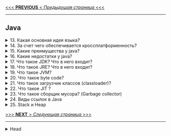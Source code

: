 [<<< **PREVIOUS** < _Предыдущая страница_ <<<](/ITM/ITM01_Core1/1_Core1_OOP.md)

---
## Java


<details>
        <summary>13. Какая основная идея языка?</summary>

Основная идея Java – **"Написано однажды – работает везде"**. Это означает, что код, написанный на Java, 
может выполняться **на любой платформе без изменений**, благодаря использованию виртуальной машины _(JVM)_.

```text
***** из методички *****
"«Написано однажды - работает везде».
Идея основывается в написании одного кода, который будет работать на любой платформе."
```
---
</details>



<details>
        <summary>14. За счет чего обеспечивается кроссплатформенность?</summary>

**Кроссплатформенность** Java обеспечивается благодаря `Java Virtual Machine` (_JVM_).

JVM является промежуточным слоем между операционной системой и программой на Java, 
что позволяет выполнять байт-код Java **на любой платформе**, где установлена _JVM_.  
Это устраняет необходимость перекомпиляции кода для разных операционных систем.

```text
***** из методички *****
"Кроссплатформенность была достигнута за счёт создания виртуальной машина Java. 

Java Virtual Machine или JVM - это программа, являющаяся прослойкой между операционной системой 
и Java программой. В среде виртуальной машины выполняются коды Java программ. 
Сама JVM реализована для разных ОС.
Что байт код для JVM может исполняться везде где установлена JVM.
Код не нужно перекомпилировать под каждую из платформ."
```
---
</details>



<details>
        <summary>15. Какие преимущества у java?</summary>

**Преимущества Java**:

> * **Объектно-ориентированное программирование** – объекты управляют данными и их взаимодействием, 
упрощая структуру программы.
> 
> * **Простой синтаксис** – Java легче для изучения, чем C++, что ускоряет процесс обучения.
> 
> * **Стандарт для корпоративных систем** – Java зарекомендовала себя как надежный инструмент 
для разработки корпоративных приложений.
> 
> * **Безопасность** – отсутствие указателей и наличие `Security Manager` для контроля доступа.
> 
> * **Кроссплатформенность** – код компилируется в `байт-код`, который работает на любой платформе 
с установленной _JVM_.
> 
> * **Распределенное программирование** – поддержка _RMI_ и других методов для работы 
    с распределенными вычислениями.
> * **Автоматическое управление памятью** – сборщик мусора управляет памятью 
без вмешательства разработчика.
> 
> * **Многопоточность** – возможность эффективного использования процессора 
через параллельное выполнение потоков.
> 
> * **Стабильность и сообщество** – сильная поддержка и активное сообщество разработчиков.
> 

```text
***** из методички *****
"Объектно-ориентированное программирование   
- структура данных становится объектом, которым можно управлять для создания отношений 
между различными объектами.

Язык высокого уровня с простым синтаксисом и плавной кривой обучения 
- синтаксис Java основан на C ++, поэтому Java похожа на C. Тем не менее, синтаксис Java проще, 
что позволяет новичкам быстрее учиться и эффективнее использовать код для достижения конкретных результатов.

Стандарт для корпоративных вычислительных систем
- корпоративные приложения — главное преимущество Java с 90-х годов, когда организации начали 
искать надежные инструменты программирования не на C.

Безопасность 
- благодарю отсутсвию указателей и Security Manager (политика безопасности, 
в которой можно указать правила доступа, позволяет запускать приложения Java в ""песочнице"").

Независимость от платформы 
- Можно создать Java-приложение на Windows, скомпилировать его в байт-код и запустить его 
на любой другой платформе, поддерживающей виртуальную машину Java (JVM). 
Таким образом, JVM служит уровнем абстракции между кодом и оборудованием.

Язык для распределенного программирования и комфортной удаленной совместной работы
- Специфическая для Java методология распределенных вычислений называется Remote Method Invocation (RMI). 
RMI позволяет использовать все преимущества Java: безопасность, независимость от платформы 
и объектно-ориентированное программирование для распределенных вычислений. 
Кроме того, Java также поддерживает программирование сокетов и методологию распределения CORBA 
для обмена объектами между программами, написанными на разных языках.

Автоматическое управление памятью
Разработчикам Java не нужно вручную писать код для управления памятью благодаря 
автоматическому управлению памятью (AMM).

Многопоточность
Поток — наименьшая единица обработки в программировании. Чтобы максимально эффективно использовать 
время процессора, Java позволяет запускать потоки одновременно, что называется многопоточностью.

Стабильность и сообщество
Сообщество разработчиков Java не имеет себе равных. Около 45% респондентов опроса StackOverflow 2018 
используют Java."
```
---
</details>



<details>
        <summary>16. Какие недостатки у java?</summary>

**Недостатки Java**:

>
> **Платное коммерческое использование** (с 2019 года) – лицензирование требует затрат 
для некоторых видов использования.
>
> **Низкая производительность** – из-за использования JVM и сборщика мусора, 
что может замедлить выполнение приложений.
>
> **Неудобные инструменты для GUI** – создание графических интерфейсов на чистой Java ограничено.
>
> **Многословность кода** – язык требует большего количества кода для выполнения операций 
по сравнению с более компактными языками.
> 

```text
***** из методички *****
"Платное коммерческое использование (с 2019)

Низкая производительность
из-за компиляции и абстракции с помощью виртуальной машины, а также приложение очистки памяти.

Не развитые инструменты по созданию GUI приложений на чистой java.

Многословный код
Java — это более легкая версия неприступного C ++, которая вынуждает программистов прописывать 
свои действия словами из английского языка. Это делает язык более понятным для неспециалистов, 
но менее компактным."
```
---
</details>



<details>
        <summary>17. Что такое JDK? Что в него входит?</summary>

**JDK (Java Development Kit)** – это набор инструментов для разработки приложений на языке Java. 
Включает в себя:

>
> **JRE** (Java Runtime Environment) – среда выполнения Java.
>
> **Компилятор** (javac) – для компиляции исходного кода Java.
>
> **Стандартные библиотеки классов** – набор готовых классов для работы с основными функциями.
>
> **Примеры и документация** – образцы кода и справочные материалы для разработчиков.
>
> **Утилиты** – различные инструменты для разработки и отладки приложений.

```text
***** из методички *****
"JDK (Java Development Kit) - включает JRE и набор инструментов разработчика приложений на языке Java:
- компилятор Java (javac)
- стандартные библиотеки классов java
- примеры
- документацию
- различные утилиты"
```
---
</details>



<details>
        <summary>18. Что такое JRE? Что в него входит?</summary>

**JRE (Java Runtime Environment)** – это минимальная среда для запуска Java-приложений. Включает:

>
> **JVM** (Java Virtual Machine) – виртуальная машина для выполнения байт-кода Java.
>
> **ClassLoader** – компонент для загрузки классов в память.
>
> **Стандартные библиотеки и классы Java** – набор готовых классов для выполнения различных задач.
> 

```text
***** из методички *****
JRE (java Runtime Environment) - минимально-необходимая реализация виртуальной машины для исполнения 
Java-приложений. Состоит из JVM, ClassLoader и стандартного набора библиотек и классов Java
```
---
</details>



<details>
        <summary>19. Что такое JVM?</summary>

**JVM (Java Virtual Machine)** – виртуальная машина, которая выполняет байт-код Java, 
преобразованный JIT-компилятором.

Основные функции:

> * Интерпретация и выполнение байт-кода.
> 
> * Управление памятью _(включая сборку мусора)_.
> 
> * Обеспечение кроссплатформенности Java.

Языки `Scala`, `Kotlin`, `Groovy` так-же юзают **_JVM_**

Одна из популярных _реализаций_ JVM – **HotSpot**.

```text
***** из методички *****
JVM (Java Virtual Machine) - виртуальная машина Java исполняет байт-код Java, предварительно созданный 
из кода JIT компилятором, с помощью встроенного интерпретатора байт-кода.
HotSpot представляет собой реализацию концепции JVM.
```
---
</details>



<details>
        <summary>20. Что такое byte code?</summary>

**Байт-код Java** – это промежуточный набор инструкций, скомпилированный из исходного кода Java, 
который выполняется **JVM**. 

Он делает Java кроссплатформенной, так как может исполняться 
на любой системе с установленной виртуальной машиной.

```text
***** из методички *****
Байт-код Java — набор инструкций, скомпилированный компилятором, исполняемый JVM. 
```
---
</details>



<details>
        <summary>21. Что такое загрузчик классов (classloader)?</summary>

**ClassLoader** _(загрузчик классов)_ – компонент **JVM**, 
загружающий скомпилированный **байт-код** Java-классов в память.

**Основные загрузчики:**

> * **Bootstrap ClassLoader** – загружает базовые классы JDK.
> 
> * **AppClassLoader** – загружает классы приложения из **CLASSPATH**.
> 
> * **Extension ClassLoader** _(до Java 9)_ – загружал классы расширений.
> 

**Этапы работы:**

> 1. **Загрузка** – поиск и импорт байт-кода.
> 2. **Связывание**:
> > * **Проверка** – проверка корректности кода.
> > * **Подготовка** – выделение памяти и инициализация значениями по умолчанию.
> > * **Разрешение** – преобразование символических ссылок в реальные.
> 3. **Инициализация** – выполнение кода для установки окончательных значений переменных.

ClassLoader использует **иерархическую модель** – каждый загрузчик передает загрузку родительскому, 
если не может обработать её сам.

---
Более подробно см. [_вопрос 56:_ "_классы-загрузчики и _динамическая загрузка классов."](4_Core1_OOP_v_Java.md#вопрос-по-архитектуре-jvm-загрузчики)

[![Блок-схема: три встроенных загрузчика классов](/ITM/ITM01_Core1/imgs/2025-03-05_10-43-42.png)](https://nuancesprog.ru/p/15245/)    
[**Ссылка** на источник](https://nuancesprog.ru/p/15245/)   //   [**Скрин** всей страницы источника](/ITM/ITM01_Core1/files/Архитектура%20виртуальной%20машины%20Java_.html)   
[![Описание: три встроенных загрузчика классов](/ITM/ITM01_Core1/imgs/2025-03-05_11-24-03.png)](https://nuancesprog.ru/p/15245/)   
---

```text
***** из методички *****
Используется для передачи в JVM скомпилированного байт-кода, хранится в файлах с расширением .class

При запуске JVM, используются три загрузчика классов:
- Bootstrap ClassLoader - базовый загрузчик
- загружает платформенные классы JDK из архива rt.jar

- AppClassLoader - системный загрузчик
- загружает классы приложения, определенные в CLASSPATH 

- Extension ClassLoader - загрузчик расширений после В Java9 выпилили
- загружает классы расширений, которые по умолчанию находятся в каталоге jre/lib/ext.

ClassLoader выполняет три основных действия в строгом порядке:
•        Загрузка: находит и импортирует двоичные данные для типа.
•        Связывание: выполняет проверку, подготовку и (необязательно) разрешение.
 -        Проверка: обеспечивает правильность импортируемого типа.
 -        Подготовка: выделяет память для переменных класса и инициализация памяти значениями по умолчанию.
 -        Разрешение: преобразует символические ссылки из типа в прямые ссылки.
•        Инициализация: вызывает код Java, который инициализирует переменные класса 
их правильными начальными значениями.

Каждый загрузчик хранит указатель на родительский, чтобы суметь передать загрузку 
если сам будет не в состоянии этого сделать.
```
---
</details>



<details>
        <summary>22. Что такое JIT ?</summary>

**JIT** _(Just-In-Time Compiler)_ – компилятор, который **во время выполнения** программы 
переводит байт-код Java в **машинный код**, ускоряя выполнение.

**Основные функции JIT:**

> * **Повышает производительность** за счёт компиляции часто используемых частей кода.
> 
> * **Оптимизирует код** в реальном времени (инлайн-функции, устранение избыточных вычислений и др.).
> 
> * **Сочетает интерпретацию и компиляцию** для баланса между скоростью и эффективностью.
> 

JIT – ключевой механизм, делающий Java-приложения быстрее без потери кроссплатформенности.

```text
***** из методички *****
JIT (Just-in-time compilation) - компиляция на лету или динамическая компиляция - технология 
увеличения производительности программных систем, использующих байт-код, путем компиляции байт-кода 
в машинный код во время работы программы.

В основном отвечает за оптимизацию производительности приложений во время выполнения.
https://javahelp.online/osnovy/voprosy-otvety-sobesedovanie-java (Q13)
```
---
</details>



<details>
        <summary>23. Что такое сборщик мусора? (Garbage collector)</summary>

## 🔹 Что такое сборщик мусора (Garbage Collector, GC) в Java?

**Сборщик мусора** – это механизм управления памятью, 
который **автоматически** освобождает память от **ненужных объектов**.

### ✅ Как работает GC?
- **Определяет неиспользуемые объекты** (_те, на которые нет ссылок_).
- **Удаляет их из памяти**, освобождая место.

---

## 🔹 Как GC определяет "мусор"?

### 📌 Два подхода:

1️⃣ **Учет ссылок (_Reference Counting_)**
- У каждого объекта есть счетчик ссылок.
- Когда на объект **нет ссылок**, его можно **удалить**.
- ❌ **Минус**: не решает проблему **циклических ссылок** (_утечка памяти_).

2️⃣ **Трассировка (_Tracing GC, используется в HotSpot JVM_)**
- **GC** ищет "**живые**" объекты, начиная от **GC Roots**.
- Всё, до чего **невозможно добраться**, считается **мусором**.

**GC Roots** – это корневые объекты, от которых начинается поиск:   
✔ Объекты в **статических полях**.   
✔ Объекты в **стеках потоков**.   
✔ Объекты из **JNI (_native-кода_)**.   

---

## 🔹 Основные виды сборки мусора

### 🔹 **Minor GC (_малый_)** – чистит только молодое поколение (`Young Gen`).
- ✅ Работает часто, но быстро.
- ✅ Перемещает **живые** объекты в `Survivor` или `Old Gen`.

### 🔹 **Major GC (_старый_)** – чистит **старое поколение** (`Old Gen`).
- ⏳ Работает реже, но дольше.
- ✔ Компактизация памяти (уплотнение объектов).

### 🔹 **Full GC (_полный_)** – чистит **всю кучу** (`Young` + `Old`).
- ⏳ Самая **тяжелая** операция, останавливает приложение (`Stop-the-World`).
- ✔ Вызывается при нехватке памяти.

---

## 🔹 Структура памяти (Heap Generations)

1️⃣ **Young Generation (_Молодое поколение_)** – содержит **новые** объекты.   
- `Eden Space` – все новые объекты создаются здесь.
- `Survivor Spaces (S0, S1)` – выжившие объекты из `Eden`.

2️⃣ **Old Generation (_Старое поколение_)** – долгоживущие объекты.

3️⃣ **Metaspace (_с Java 8_)** – хранит **метаданные классов**.   
(В Java 6-7 использовался **PermGen**, но он удален в `Java 8`).

---

## 🔹 Виды сборщиков мусора в Java

| GC                           | Особенности                                            | Подходит для                           |
|------------------------------|-------------------------------------------------------|----------------------------------------|
| **Serial GC**                 | Однопоточный, Stop-the-World                          | Маленькие приложения                   |
| **Parallel GC**               | Использует несколько потоков                          | Большие приложения без строгих ограничений по задержкам |
| **CMS (Concurrent Mark-Sweep)**| Работает параллельно с программой, снижая задержки    | Приложения с низкими задержками        |
| **G1 GC (Garbage-First)**     | Оптимизирован для больших серверных приложений, заменяет CMS | Высоконагруженные системы             |

### Эволюция GC:
- **Serial** _(Java 1.3)_ → **Parallel** _(Java 1.4)_ → **CMS** _(Java 1.4.1)_ → **G1** _(Java 7)_

---

### ✅ Итоги

- ✔ **GC автоматически управляет памятью**, удаляя неиспользуемые объекты.
- ✔ Основные виды GC: **Minor** (молодые объекты), **Major** (старые), **Full** (вся куча).
- ✔ Современный GC – **G1**, он балансирует производительность и задержки.
- ✔ В **Java 8+** **Metaspace** заменил **PermGen**, улучшив работу с классами. 🚀

---

---

---

## Предыдущий вариант ответа на данный вопрос

**Сборщик мусора** _(Garbage Collector, **GC**)_ – автоматический механизм 
управления памятью в Java, который:

1. **Находит неиспользуемые объекты** (мусор).
2. **Очищает память** от этих объектов.

> 🔹 **Методы обнаружения мусора:**
>
> * **Учет ссылок** _(**Reference Counting**)_ – объект удаляется, 
> если на него нет ссылок (_**не решает** проблему циклических ссылок -> **утечка памяти**_).  
> / Суть подхода состоит в том, что каждый объект имеет некоторый счетчик. 
> Этот счетчик хранит информацию о том, сколько ссылок указывает на объект. 
> Kогда какая-либо ссылка уничтожается, то и значение счетчика уменьшается.
> Если значение счетчика равно нулю - объект можно считать мусором 
> и память, которую он занимает, можно очищать.
> 
> 
> * **Трассировка** _(**Tracing**, используется в HotSpot JVM 6)_ – ищет _**Живые**_ объекты, 
> до которых возможно добраться от корня **GC Roots** (_всё остальное считается **мусором**_).
> > **Типы корневых точек** (_GC Roots_):   
> > * объекты в **статических полях** классов;   
> > * объекты, доступные из **стека потоков**;   
> > * объекты из **JNI** _(java native interface)_ ссылок в `native` методах; 

> 🔹 **Основные типы сборки мусора:**
>
> * ✅**Minor GC** _(малый)_ – чистит **только молодое** поколение (`Eden` → `Survivor` → `Old Gen`).
> > * приложение приостанавливается на начало сборки мусора (_такие остановки называются **stop-the-world**_);
> > * «_**живые**_» объекты из `Eden` перемещаются в область памяти `To`;
> > * «**_живые_**» объекты из `From` перемещаются в `To` или в `old generation`, если они достаточно «**_старые_**»;
> > * `Eden` и `From` очищаются от мусора;
> > * `To` и `From` меняются местами;
> > * приложение возобновляет работу.
> 
> * ✅**Major GC** _(старый)_ – чистит старое поколение (`Old Gen`) с уплотнением памяти.
> > **Редкий** и более **длительный**, затрагивает объекты **старшего** поколения. 
> > 
> > * В принцип работы **major GC** добавляется процедура «**уплотнения**», 
> > позволяющая более **эффективно** использовать память.   
> > * В процедуре живые объекты перемещаются в начало.   
> > Таким образом, мусор остается в конце памяти.   
> 
> * ✅**Full GC** _(полный)_ – очищает всю кучу (Young + Old Gen), **самая затратная** операция.
> > * Зпускает **Minor**, а затем **Major** (_хотя порядок может быть изменен, если старое поколение заполнено,_ 
> > _и в этом случае он освобождается первым, чтобы позволить ему получать объекты от **молодого** поколения_).
>

> 🔹 Разделение памяти на **поколения** (_Heap Generations_):
> 1. **Young Generation** (_Молодое поколение_) — хранит объекты с коротким жизненным циклом.   
> Разделено на **три** области:   
> > * **Eden Space** (_Эдем_) — здесь создаются **новые** объекты.   
> > * **Survivor Spaces** (**_S0, S1_**) — хранят объекты, **пережившие** сборку мусора из **Eden**.   
> 
> 
> 2. **Old Generation** (_Старое поколение_) — содержит **долгоживущие** объекты, 
> прошедшие **несколько** сборок мусора в **Young Generation**.  
> 
> 
> 3. **Permanent Generation** (_PermGen_) / **Metaspace** (_в `Java 8+`_) — область для 
> метаданных классов, статических полей, информации о классах и загрузчиках.

> 🔹 Основные **GC** ([статья](https://javarush.com/quests/lectures/questservlets.level18.lecture05))
> * **Serial GC** – базовый сборщик для **небольших** приложений, не требовательных к задержкам.   
> Редко используется.   
> Может использоваться по умолчанию на **слабых** компьютерах.
> * **Parallel GC** – улучшенная версия **Serial GC** с поддержкой **многопоточности** 
> и **автоматической подстройки параметров** для повышения производительности.
> * **Concurrent Mark Sweep** (**_CMS_**) – снижает задержки 
> за счет **частичной параллельной** работы с основными потоками приложения.   
> Подходит для работы с относительно большими объемами данных.
> * **Garbage-First** (**_G1_**) – создан для замены **CMS**.   
> Эффективен в многопоточных **серверных** приложениях, обрабатывающих большие объемы данных.
 
 `Serial`_Java1.3(2000)_ -> `Parallel`_Java1.4(2002)_ -> `CMS`_Java1.4.1(2002)_ -> `G1`_Java7(2011)_

---

---

---



![HEAP-графическое_представление](/ITM/ITM01_Core1/imgs/2025-03-06_20-13-36.png)

![Список GC в Java (кратко)](/ITM/ITM01_Core1/imgs/2025-03-04_11-55-41.png)

Сборка мусора выполняется с кратковременной паузой **Stop-The-World** (_STW_), 
временно останавливающей приложение.

[Статья: **_"Garbage Collection и JVM"_** на `habr.com`](https://habr.com/ru/companies/otus/articles/776342/)

```text
***** из методички *****
 
"Сборщик мусора выполняет две задачи:
- поиск мусора;
- очистка мусора.

Для обнаружения мусора есть два подхода:"
- Учет ссылок (Reference counting);
"Учет ссылок - если обьект не имеет ссылок, он считается мусором.
Проблема - не возможность выявить циклические ссылки, когда два обьекта не имеют внешних ссылок, 
но ссылаются друг на друга -> утечка памяти"
- Трассировка (Tracing). (используется в HotSpot)6
"Трассировка - до обьекта можно добраться из Корневых точке (GC root). 
До чего добраться нельзя - мусор.
Всё, что доступно из «живого» объекта, также является «живым»."
Типы корневых точек (GC Roots) java приложения:
- объекты в статических полях классов
- объекты, доступные из стека потоков
- объекты из JNI(java native interface) ссылок в native методах"
"Процессы сборки мусора разделяются несколько видов:
minor GC (малая) - частый и быстрый, работает только с областью памяти ""young generation"";
- приложение приостанавливается на начало сборки мусора (такие остановки называются stop-the-world);
- «живые» объекты из Eden перемещаются в область памяти «To»;
- «живые» объекты из «From» перемещаются в «To» или в «old generation», если они достаточно «старые»;
- Eden и «From» очищаются от мусора;
- «To» и «From» меняются местами;
- приложение возобновляет работу.
major GC (старшая) - редкий и более длительный, затрагивает объекты старшего поколения.
В принцип работы «major GC» добавляется процедура «уплотнения», 
позволяющая более эффективно использовать память. 
В процедуре живые объекты перемещаются в начало. Таким образом, мусор остается в конце памяти.
full GC (полная) -  полный сборщик мусора сначала запускает Minor, 
а затем Major (хотя порядок может быть изменен, 
если старое поколение заполнено, и в этом случае он освобождается первым, 
чтобы позволить ему получать объекты от молодого поколения).
```
---
</details>



<details>
        <summary>24. Виды ссылок в Java</summary>

1. **Strong Reference** _(Сильная ссылка)_   
* **Обычные** ссылки, которые мы создаем в коде.   
* Объекты с такими ссылками **не удаляются** **GC**, пока ссылка на них **существует**.  
```java
    StringBuilder builder = new StringBuilder(); // builder - это strong-ссылка на объект StringBuilder
```

2. **Soft Reference** _(Мягкая ссылка)_   
* **GC** гарантированно удаляет объекты, доступные **только** через **soft**-ссылки ** 
только в случае нехватки памяти** (_перед выбросом `OutOfMemoryError`_).   
* Используются для кэширования.   
~~То же самое работает для **WeakReference**.~~   
```java
    StringBuilder builder = new StringBuilder();
    SoftReference<StringBuilder> softBuilder = new SoftReference(builder);
    softBuilder.get();  // Возвращает strong-ссылку на объект, если он не удален GC (иначе -null)
    softBuilder.clear(); // Явное удаление ссылки
```

3. **Weak Reference** _(Слабая ссылка)_   
* Объекты, доступные **только через ~~_цепочку_~~ weak-ссылки**, удаляются **при первом же запуске GC**.  
* Используется в `WeakHashMap` для хранения ключей.   
```java
    WeakReference<StringBuilder> weakBuilder = new WeakReference<>(new StringBuilder("Hello"));
    weakBuilder.get();  // Может вернуть null, если объект удален GC
```
 
4. **Phantom Reference** _(Фантомная ссылка)_   
* **Не позволяет** получить объект (_метод `get()` **всегда возвращает `null`**_).   
* Используется для отслеживания удаления объекта сборщиком мусора (_например, для управления нативными ресурсами_);   
* В отличие от `WeakReference`, **не удаляется сразу** после потери всех **сильных** ссылок;   
* Можно получить только через `ReferenceQueue`;   
* Полезна для чистки ресурсов (_например, при работе с `DirectByteBuffer`_);   
   💡 **Фантомные ссылки не заменяют финализаторы**, но дают больше **контроля** над удалением объектов. 
```java
    ReferenceQueue<StringBuilder> queue = new ReferenceQueue<>();
    PhantomReference<StringBuilder> phantomBuilder = new PhantomReference<>(new StringBuilder("Hello"), queue);
    phantomBuilder.get();  // Всегда возвращает null
```
 
**ReferenceQueue** (_Очередь ссылок_) - специальная очередь, в которую попадают ссылки 
(`WeakReference`, `SoftReference`, `PhantomReference`) **после** удаления объекта сборщиком мусора (**GC**).   
* Позволяет **отслеживать** момент, когда **GC** признал объект **ненужным**.   
* **Reference-объект** (_не сам удалённый объект_) помещается в очередь **после** очистки памяти.   
* При **создании** ссылки можно передать `ReferenceQueue`, куда она будет добавлена после удаления объекта.   
* **PhantomReference** всегда попадает в `ReferenceQueue`, но только после вызова `finalize()` объекта.   
  💡 В очередь попадают **именно ссылки**, а **не сами объекты**.

```text
***** из методички *****
1) StrongReference — это самые обычные ссылки которые 
    мы создаем каждый день, любая переменная ссылочного типа.
        StringBuilder builder = new StringBuilder();
            - builder это и есть strong-ссылка на объект StringBuilder.
        
2) SoftReference —  GC гарантировано удалит с кучи все объекты, 
    доступные только по soft-ссылке, перед тем как бросит OutOfMemoryError. 
    SoftReference это наш механизм кэширования объектов в памяти, но в критической 
    ситуации, когда закончится доступная память, GC удалит не использующиеся 
    объекты из памяти и тем самым попробует спасти JVM от завершения работы.
        StringBuilder builder = new StringBuilder();
        SoftReference<StringBuilder> softBuilder = new SoftReference(builder);
        softBuilder.get() — вернет strong-ссылку на объект StringBuilder 
            в случае если GC не удалил этот объект из памяти. 
            В другом случае вернется null.
        softBuilder.clear() — удалит ссылку на объект StringBuilder
То же самое работает для WeakReference."

3) WeakReference — если GC видит, что объект доступен только через цепочку 
    weak-ссылок (исчезнули strong-ссылки), то он удалит его из памяти.

4) PhantomReference — если GC видит что объект доступен только через цепочку 
    phantom-ссылок, то он его удалит из памяти. После нескольких запусков GC.
    Особенностей у этого типа ссылок две.
    * Первая это то, что метод get() всегда возвращает null. 
        Именно из-за этого PhantomReference имеет смысл использовать 
        только вместе с ReferenceQueue.
    * Вторая особенность – в отличие от SoftReference и WeakReference, 
        GC добавит phantom-ссылку в ReferenceQueue после того 
        как выполниться метод finalize().

So in brief: Soft references try to keep the reference. Weak references don’t try to keep the reference. 
Phantom references don’t free the reference until cleared.

ReferenceQueue. Он позволяет отслеживать момент, когда GC определит 
что объект более не нужен и его можно удалить. 

Именно сюда попадает Reference объект после того как объект на который он ссылается удален из памяти. 
При создании Reference мы можем передать в конструктор ReferenceQueue, 
в который будут помещаться ссылки после удаления.
```
---
</details>



<details>
        <summary>25.  Stack и Heap</summary>


* 🔹**Stack** _(стек)_ – исп. для хранения _stack frame'ов_, работает по схеме `LIFO`.
> Содержит:
> * параметры метода,
> * указатель на предыдущий фрейм и 
> * локальные переменные.

* 🔹**Heap** _(куча)_ – Эта область для динамического выделения памяти 
для объектов и классов _JRE_ во время выполнения.   
  / Новые объекты всегда создаются в **куче**, а ссылки на них хранятся в **стеке**.   
  / Эти объекты имеют **глобальный** доступ и могут быть получены из **любого** места программы.   
  / Структура **Heap** зависит от выбранного `GC` (_Serial, Parallel, CMS, G1_).   
  / Размер стека **меньше**, но он **быстрее** кучи.

 _**Начальный** размер (Xms) =  **1/64** физической памяти машины (или нек-го разумного минимума).   
**Максимальный** размер (Xmx): **1/4** физической памяти машины (или 1 Гб. До версии 1.5 = 64 Мб)._

**Обе** области хранятся в **RAM**.   
**Ошибки** памяти: `StackOverflowError` (_переполнение **стека**_), `OutOfMemoryError` (_переполнение **кучи**_).  

💡 **Heap** разбит на части (поколения _Generation_):

![иллюстрация Heap при G1 GC](/ITM/ITM01_Core1/imgs/2025-02-24_23-16-12.png)
* **Young Generation** — область где размещаются **недавно** созданные объекты.   
Когда она заполняется, происходит быстрая _сборка мусора_ Old (Tenured)   
* **Old Generation** — здесь хранятся долгоживущие объекты.   
Когда объекты из **Young Generation** достигают определенного порога «_возраста_», 
они перемещаются в **Old Generation**   
* **Permanent Generation** — эта область содержит метаинформацию о классах и методах приложения, 
но начиная с `Java 8` данная область памяти была **упразднена** (_классы и методы_). ~~Подробности ниже:~~

> * ✅**PermGen** (_Permanent Generation_) — это специальное место **в куче**, **отделенное** от основной памяти.    
> В **PermGen** виртуальная машина хранит **метаданные загруженных классов**.   
> Также здесь находятся:
> > * всё статическое содержимое приложения, 
> > * переменные примитивных типов и 
> > * ссылки на статические объекты, 
> > * хранит данные о **байткоде** и **JIT информацию**.  
> 
> По умолчанию, максимальный размер этой области памяти: 
> > для **32**-х битной JVM равен **64 Мб**, а   
> > для **64**-х битной версии — **82 Мб**.   
> 
> `-XX:PermSize=[размер]` для установки **минимального** размера **PermGen** области,   
> `-XX:MaxPermSize=[размер]` для установки **максимального** размера   
> 
> Из-за своего ограниченного размера, **PermGen** является причиной возникновения 
> ошибки `java.lang.OutOfMemoryError: PermGen space`.
> 
> 
> 
> * ✅**Metaspace** – новая область памяти, появившаяся в `Java 8` и заменившая устаревшую **PermGen**.    
> Основное их отличие заключается в **способе распределения памяти**.   
> / По умолчанию, **Metaspace** увеличивается **автоматически**.   
> / Есть возможность **управления памятью**: границы можно задать при помощи `MetaspaceSize` и `MaxMetaspaceSize`.   
> / Процесс очистки памяти получил преимущества: `GC` автоматически удаляет ненужные классы, 
> когда пространство под метаданные заканчивается. 

![Модель памяти **Java 8**](/ITM/ITM01_Core1/imgs/2025-03-06_10-55-51.png)


```text
***** из методички *****
Память процесса делится на Stack (стек) и Heap (куча) :
- Stack содержит staсk frame'ы, они делятся на три части: 
    * параметры метода,   
    * указатель на предыдущий фрейм    
    * и локальные переменные.

- Структура Heap зависит от выбранного 
    сборщика мусора. Читай про GC!

* MetaSpace - специальное пространство кучи, отделенное от кучи основной памяти. 
    JVM хранит здесь весь статический контент. 
    Это включает в себя все статические методы, 
    примитивные переменные и ссылки на статические объекты. 
    Кроме того, он содержит данные о байт-коде, 
    именах и JIT-информации. 
    До Java 7 String Pool также был частью этой памяти. 

Вкратце, при Serial/ Parallel/ CMS GC будет следующая структура:

А при G1 GC:
С помощью опций Xms и Xmx можно настроить 
начальный и максимально допустимый размер кучи. 
Существуют опции для настройки величины стека.

- Heap - используется всем приложением, 
    Stack - одним потоком исполняемой программы.
- Новый обьект создается в heap, 
    в stack размещается ссылка на него. 
    В стеке размещаются локальные переменные примитивных типов. 
- Обьекты в куче доступны из любого места программы, 
    стековая память не доступна для других потоков.
- Если память стека закончилась 
    JRE вызовет исключение StackOverflowError, 
    если куча заполнена OutOfMemoryError
- Размер памяти стека, меньше памяти кучи. 
    Стековая память быстрее памяти кучи.
- В куче есть ссылки между объектами и их классами. 
    На этом основана рефлексия.

Обе области хранятся в RAM.
```
---
</details>



[>>> **NEXT** > _Следующая страница_ >>>](/ITM/ITM01_Core1/3_Core1_ProcedureJava.md)










---

<details>
        <summary>Head</summary>

```text
***** из методички *****
```
</details>
